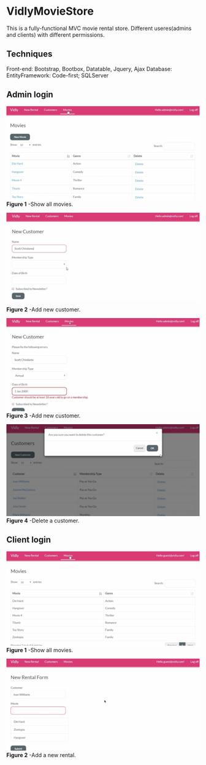 # VidlyMovieStore
This is a fully-functional MVC movie rental store. 
Different useres(admins and clients) with different permissions. 

## Techniques
Front-end: Bootstrap, Bootbox, Datatable, Jquery, Ajax
Database: EntityFramework: Code-first; SQLServer

## Admin login

![](./resources/admin-movie.jpg)
**Figure 1** -Show all movies.

![](./resources/admin-new-customer.jpg)
**Figure 2** -Add new customer.

![](./resources/admin-new-customer2.jpg)
**Figure 3** -Add new customer.

![](./resources/admin-delete-customer.jpg)
**Figure 4** -Delete a customer.

## Client login

![](./resources/client-movies.jpg)
**Figure 1** -Show all movies.

![](./resources/client-new-rental.jpg)
**Figure 2** -Add a new rental.
